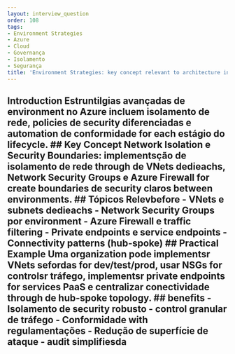 ```yaml
---
layout: interview_question
order: 108
tags:
- Environment Strategies
- Azure
- Cloud
- Governança
- Isolamento
- Segurança
title: 'Environment Strategies: key concept relevant to architecture in Azure'
---
```


## Introduction Estruntilgias avançadas de environment no Azure incluem isolamento de rede, policies de security diferenciadas e automation de conformidade for each estágio do lifecycle. ## Key Concept **Network Isolation e Security Boundaries**: implementsção de isolamento de rede through de VNets dedieachs, Network Security Groups e Azure Firewall for create boundaries de security claros between environments. ## Tópicos Relevbefore - VNets e subnets dedieachs - Network Security Groups por environment - Azure Firewall e traffic filtering - Private endpoints e service endpoints - Connectivity patterns (hub-spoke) ## Practical Example Uma organization pode implementsr VNets sefordas for dev/test/prod, usar NSGs for controlsr tráfego, implementsr private endpoints for services PaaS e centralizar conectividade through de hub-spoke topology. ## benefits - Isolamento de security robusto - control granular de tráfego - Conformidade with regulamentações - Redução de superfície de ataque - audit simplifiesda